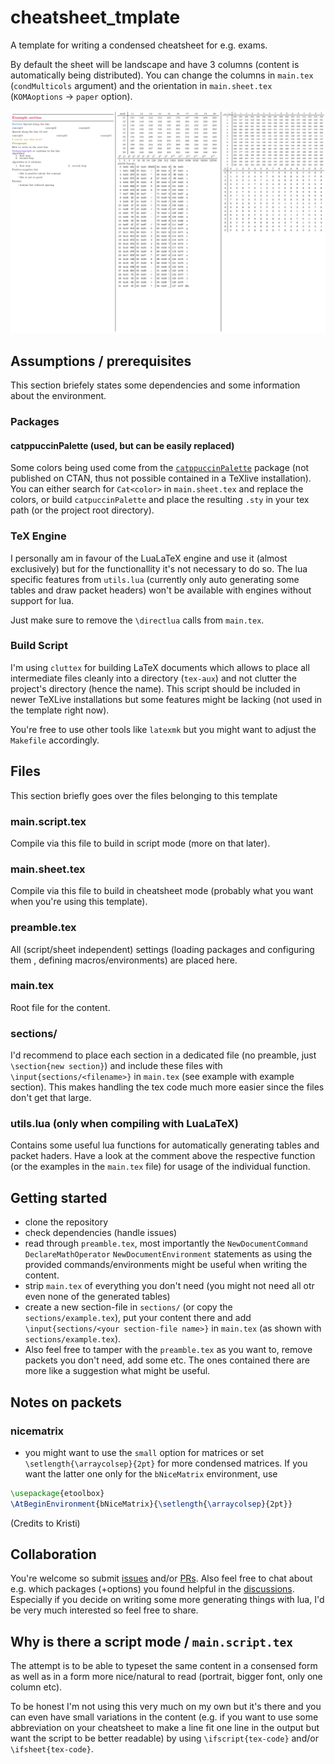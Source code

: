 # cheatsheet_tmplate

A template for writing a condensed cheatsheet for e.g. exams.

By default the sheet will be landscape and have 3 columns (content is
automatically being distributed). You can change the columns in `main.tex`
(`condMulticols` argument) and the orientation in `main.sheet.tex`
(`KOMAoptions` -> `paper` option).

![Preview of a cheatsheet](img/cheatsheet-light.png)

## Assumptions / prerequisites
This section briefely states some dependencies and some information about the
environment.

### Packages
#### catppuccinPalette (used, but can be easily replaced)
Some colors being used come from the
[`catppuccinPalette`](https://github.com/atticus-sullivan/catpuccinPalette)
package (not published on CTAN, thus not possible contained in a TeXlive
installation). You can either search for `Cat<color>` in `main.sheet.tex` and
replace the colors, or build `catpuccinPalette` and place the resulting `.sty`
in your tex path (or the project root directory).

### TeX Engine
I personally am in favour of the LuaLaTeX engine and use it (almost
exclusively) but for the functionallity it's not necessary to do so. The lua
specific features from `utils.lua` (currently only auto generating some tables
and draw packet headers) won't be available with engines without support for
lua.

Just make sure to remove the `\directlua` calls from `main.tex`.

### Build Script
I'm using `cluttex` for building LaTeX documents which allows to place all
intermediate files cleanly into a directory (`tex-aux`) and not clutter the
project's directory (hence the name). This script should be included in newer
TeXLive installations but some features might be lacking (not used in the
template right now).

You're free to use other tools like `latexmk` but you might want to adjust the
`Makefile` accordingly.

## Files
This section briefly goes over the files belonging to this template

### main.script.tex
Compile via this file to build in script mode (more on that later).

### main.sheet.tex
Compile via this file to build in cheatsheet mode (probably what you want when
you're using this template).

### preamble.tex
All (script/sheet independent) settings (loading packages and configuring them ,
defining macros/environments) are placed here.

### main.tex
Root file for the content.

### sections/
I'd recommend to place each section in a dedicated file (no preamble, just
`\section{new section}`) and include these files with
`\input{sections/<filename>}` in `main.tex` (see example with example section).
This makes handling the tex code much more easier since the files don't get that
large.

### utils.lua (only when compiling with LuaLaTeX)
Contains some useful lua functions for automatically generating tables and
packet haders. Have a look at the comment above the respective function (or the
examples in the `main.tex` file) for usage of the individual function.

## Getting started
- clone the repository
- check dependencies (handle issues)
- read through `preamble.tex`, most importantly the `NewDocumentCommand`
`DeclareMathOperator` `NewDocumentEnvironment` statements as using the provided
commands/environments might be useful when writing the content.
- strip `main.tex` of everything you don't need (you might not need all otr even
none of the generated tables)
- create a new section-file in `sections/` (or copy the `sections/example.tex`),
put your content there and add `\input{sections/<your section-file name>}` in
`main.tex` (as shown with `sections/example.tex`).
- Also feel free to tamper with the `preamble.tex` as you want to, remove
packets you don't need, add some etc. The ones contained there are more like a
suggestion what might be useful.

## Notes on packets
### nicematrix
- you might want to use the `small` option for matrices or set
`\setlength{\arraycolsep}{2pt}` for more condensed matrices. If you want the
latter one only for the `bNiceMatrix` environment, use

```latex
\usepackage{etoolbox}
\AtBeginEnvironment{bNiceMatrix}{\setlength{\arraycolsep}{2pt}}
```
(Credits to Kristi)

## Collaboration
You're welcome so submit
[issues](https://github.com/atticus-sullivan/cheatsheet_tmpl/issuesissues)
and/or [PRs](https://github.com/atticus-sullivan/cheatsheet_tmpl/pulls). Also
feel free to chat about e.g. which packages (+options) you found helpful in the
[discussions](https://github.com/atticus-sullivan/cheatsheet_tmpl/discussions).
Especially if you decide on writing some more generating things with lua, I'd be
very much interested so feel free to share.


## Why is there a script mode / `main.script.tex`
The attempt is to be able to typeset the same content in a consensed form as
well as in a form more nice/natural to read (portrait, bigger font, only one
column etc).

To be honest I'm not using this very much on my own but it's there and you can
even have small variations in the content (e.g. if you want to use some
abbreviation on your cheatsheet to make a line fit one line in the output but
want the script to be better readable) by using `\ifscript{tex-code}` and/or
`\ifsheet{tex-code}`.
